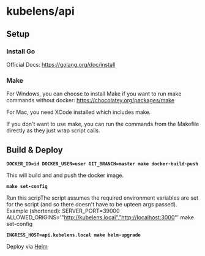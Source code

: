 # kubelens/api

## Setup

### Install Go

Official Docs: https://golang.org/doc/install

### Make

For Windows, you can choose to install Make if you want to run make commands without docker: https://chocolatey.org/packages/make

For Mac, you need XCode installed which includes make.

If you don't want to use make, you can run the commands from the Makefile directly as they just wrap script calls.

## Build & Deploy

__`DOCKER_ID=id DOCKER_USER=user GIT_BRANCH=master make docker-build-push`__

This will build and and push the docker image.

__`make set-config`__

Run this scripThe script assumes the required environment variables are set for the script (and so there doesn't have to be upteen args passed). Example (shortened): SERVER_PORT=39000 ALLOWED_ORIGINS='"http://kubelens.local","http://localhost:3000"' make set-config

__`INGRESS_HOST=api.kubelens.local make helm-upgrade`__

Deploy via [Helm](https://helm.sh/)
